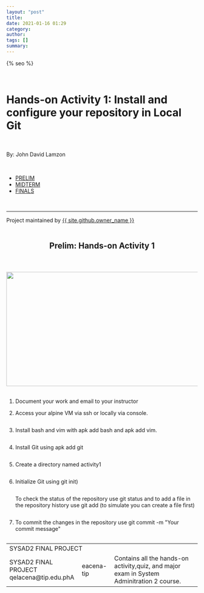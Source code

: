 ```yaml
---
layout: "post"
title: 
date: 2021-01-16 01:29
category: 
author: 
tags: []
summary: 
---
```


<html lang="{{ site.lang | default: "en-US" }}">
  <head>
    <meta charset="utf-8">
    <meta http-equiv="X-UA-Compatible" content="IE=edge">

{% seo %}
    <link rel="stylesheet" href="{{ '/assets/css/style.css?v=' | append: site.github.build_revision | relative_url }}">
    <script src="https://code.jquery.com/jquery-1.12.4.min.js" integrity="sha256-ZosEbRLbNQzLpnKIkEdrPv7lOy9C27hHQ+Xp8a4MxAQ=" crossorigin="anonymous"></script>
    <script src="{{ '/assets/js/respond.js' | relative_url }}"></script>
    <!--[if lt IE 9]>
      <script src="//html5shiv.googlecode.com/svn/trunk/html5.js"></script>
    <![endif]-->
    <!--[if lt IE 8]>
    <link rel="stylesheet" href="{{ '/assets/css/ie.css' | relative_url }}">
    <![endif]-->
    <link rel="stylesheet" href="assets/css/main.css" />
    <noscript><link rel="stylesheet" href="assets/css/noscript.css" /></noscript>


  </head>
  <body class="is-preload">
    <div class="wrapper">
        <div id="title">
          <br>
          <h1>Hands-on Activity 1: Install and configure your repository in Local Git</h1>
          <br>
          <p>By: John David Lamzon</p>
          <br>
          <nav id="nav">
						<ul class="links">
							<li class="active"><a href="index.html">PRELIM</a></li>
							<li><a href="generic.html">MIDTERM</a></li>
							<li><a href="elements.html">FINALS</a></li>
					  </ul>
          </nav>
          <br>
          <hr>
          <span class="credits left">Project maintained by <a href="{{ site.github.owner_url }}">{{ site.github.owner_name }}</a></span>
        </div>   
            <article class="post h-entry" itemscope="" itemtype="http://schema.org/BlogPosting">
<br>
  <header class="post-header">
    <h1 class="post-title p-name" itemprop="name headline">Prelim: Hands-on Activity 1</h1>
  </header>
  <div class="wrapper">
    <a href="elements.html" class="image fit"><img src="assets/images/HA1.jpg" alt="" width="700" height="300"></a>
    </div>
    <br>
    <ol>
    <li>
    <p>Document your work and email to your instructor</p>
    </li>
    <li>
    <p>Access your alpine VM via ssh or locally via console.</p>
    <img src="assets/images/1.png" alt="" />
    </li>
    <li>
    <p>Install bash and vim with apk add bash and apk add vim.</p>
    <img src="assets/images/2.png" alt="" />
    </li>
    <li>
    <p>Install Git using apk add git</p>
    <img src="assets/images/3.png" alt="" />
    </li>
    <li>
    <p>Create a directory named activity1</p>
    <img src="assets/images/4.png" alt="" />
    </li>
    <li>
    <p>Initialize Git using git init)</p>
    <img src="assets/images/4.png" alt="" />
    </li>
    <p>To check the status of the repository use git status and to add a file in the repository history use git add (to simulate you can create a file first)</p>
    <img src="assets/images/5.png" alt="" />
    <li>
    <p>To commit the changes in the repository use git commit -m "Your commit message"</p>
    <img src="assets/images/6.png" alt="" />
    </li>
    </ol>

<div class="footer-main">
    <table class="table-footer-main">
    <tr>
    <td class="footer-head" colspan="3">SYSAD2 FINAL PROJECT
    </td>
    </tr>
    <tr>
    <td class="footer=cell">SYSAD2 FINAL PROJECT<br>
qelacena@tip.edu.phA</td>
    <td class="footer=cell">eacena-tip</td>
    <td class="footer=cell">Contains all the hands-on activity,quiz, and major exam in System Adminitration 2 course.</td>
    </tr>
    </table>
</div>  
